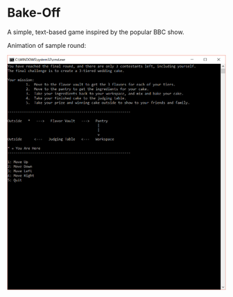 # Bake-Off
A simple, text-based game inspired by the popular BBC show.

Animation of sample round:

![GIF](https://raw.githubusercontent.com/brennemo/Bake-Off/master/screenshots/bakeoff.gif)
